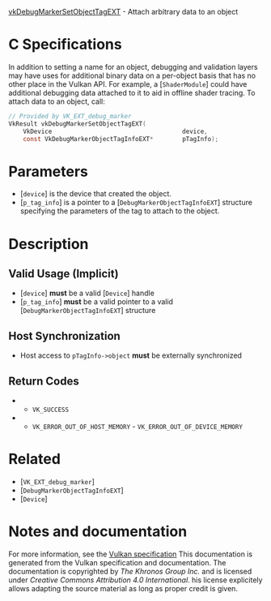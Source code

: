 [vkDebugMarkerSetObjectTagEXT](https://www.khronos.org/registry/vulkan/specs/1.3-extensions/man/html/vkDebugMarkerSetObjectTagEXT.html) - Attach arbitrary data to an object

# C Specifications
In addition to setting a name for an object, debugging and validation layers
may have uses for additional binary data on a per-object basis that has no
other place in the Vulkan API.
For example, a [`ShaderModule`] could have additional debugging data
attached to it to aid in offline shader tracing.
To attach data to an object, call:
```c
// Provided by VK_EXT_debug_marker
VkResult vkDebugMarkerSetObjectTagEXT(
    VkDevice                                    device,
    const VkDebugMarkerObjectTagInfoEXT*        pTagInfo);
```

# Parameters
- [`device`] is the device that created the object.
- [`p_tag_info`] is a pointer to a [`DebugMarkerObjectTagInfoEXT`] structure specifying the parameters of the tag to attach to the object.

# Description
## Valid Usage (Implicit)
-  [`device`] **must**  be a valid [`Device`] handle
-  [`p_tag_info`] **must**  be a valid pointer to a valid [`DebugMarkerObjectTagInfoEXT`] structure

## Host Synchronization
- Host access to `pTagInfo->object` **must**  be externally synchronized

## Return Codes
*   - `VK_SUCCESS` 
*   - `VK_ERROR_OUT_OF_HOST_MEMORY`  - `VK_ERROR_OUT_OF_DEVICE_MEMORY`

# Related
- [`VK_EXT_debug_marker`]
- [`DebugMarkerObjectTagInfoEXT`]
- [`Device`]

# Notes and documentation
For more information, see the [Vulkan specification](https://www.khronos.org/registry/vulkan/specs/1.3-extensions/html/vkspec.html)
This documentation is generated from the Vulkan specification and documentation.
The documentation is copyrighted by *The Khronos Group Inc.* and is licensed under *Creative Commons Attribution 4.0 International*.
his license explicitely allows adapting the source material as long as proper credit is given.
        